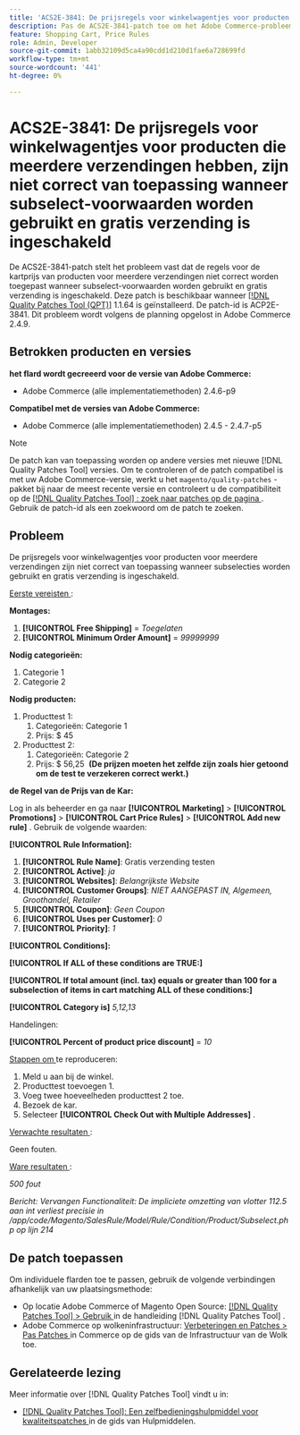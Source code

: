 ```yaml
---
title: 'ACS2E-3841: De prijsregels voor winkelwagentjes voor producten die meerdere verzendingen hebben, zijn niet correct van toepassing wanneer subselect-voorwaarden worden gebruikt en gratis verzending is ingeschakeld'
description: Pas de ACS2E-3841-patch toe om het Adobe Commerce-probleem op te lossen, waarbij de regels voor de kartprijs voor producten voor meerdere verzendingen niet correct worden toegepast wanneer subselect-voorwaarden worden gebruikt en gratis verzending is ingeschakeld.
feature: Shopping Cart, Price Rules
role: Admin, Developer
source-git-commit: 1abb32109d5ca4a90cdd1d210d1fae6a728699fd
workflow-type: tm+mt
source-wordcount: '441'
ht-degree: 0%

---
```



# ACS2E-3841: De prijsregels voor winkelwagentjes voor producten die meerdere verzendingen hebben, zijn niet correct van toepassing wanneer subselect-voorwaarden worden gebruikt en gratis verzending is ingeschakeld

De ACS2E-3841-patch stelt het probleem vast dat de regels voor de kartprijs van producten voor meerdere verzendingen niet correct worden toegepast wanneer subselect-voorwaarden worden gebruikt en gratis verzending is ingeschakeld. Deze patch is beschikbaar wanneer [[!DNL Quality Patches Tool (QPT)]](/help/tools/quality-patches-tool/quality-patches-tool-to-self-serve-quality-patches.md) 1.1.64 is geïnstalleerd. De patch-id is ACP2E-3841. Dit probleem wordt volgens de planning opgelost in Adobe Commerce 2.4.9.

## Betrokken producten en versies

**het flard wordt gecreeerd voor de versie van Adobe Commerce:**

* Adobe Commerce (alle implementatiemethoden) 2.4.6-p9

**Compatibel met de versies van Adobe Commerce:**

* Adobe Commerce (alle implementatiemethoden) 2.4.5 - 2.4.7-p5

>[!NOTE]
>
>De patch kan van toepassing worden op andere versies met nieuwe [!DNL Quality Patches Tool] versies. Om te controleren of de patch compatibel is met uw Adobe Commerce-versie, werkt u het `magento/quality-patches` -pakket bij naar de meest recente versie en controleert u de compatibiliteit op de [[!DNL Quality Patches Tool] : zoek naar patches op de pagina ](https://experienceleague.adobe.com/tools/commerce-quality-patches/index.html) . Gebruik de patch-id als een zoekwoord om de patch te zoeken.

## Probleem

De prijsregels voor winkelwagentjes voor producten voor meerdere verzendingen zijn niet correct van toepassing wanneer subselecties worden gebruikt en gratis verzending is ingeschakeld.

<u> Eerste vereisten </u>:

**Montages:**
1. **[!UICONTROL Free Shipping]** = *Toegelaten*
1. **[!UICONTROL Minimum Order Amount]** = *99999999*

**Nodig categorieën:**
1. Categorie 1
1. Categorie 2

**Nodig producten:**
1. Producttest 1:
   1. Categorieën: Categorie 1
   1. Prijs: $ 45
1. Producttest 2:
   1. Categorieën: Categorie 2
   1. Prijs: $ 56,25 
      **(De prijzen moeten het zelfde zijn zoals hier getoond om de test te verzekeren correct werkt.)**

**de Regel van de Prijs van de Kar:**

Log in als beheerder en ga naar **[!UICONTROL Marketing]** > **[!UICONTROL Promotions]** > **[!UICONTROL Cart Price Rules]** > **[!UICONTROL Add new rule]** . Gebruik de volgende waarden:

**[!UICONTROL Rule Information]:**
1. **[!UICONTROL Rule Name]**: Gratis verzending testen
1. **[!UICONTROL Active]**: *ja*
1. **[!UICONTROL Websites]**: *Belangrijkste Website*
1. **[!UICONTROL Customer Groups]**: *NIET AANGEPAST IN, Algemeen, Groothandel, Retailer*
1. **[!UICONTROL Coupon]**: *Geen Coupon*
1. **[!UICONTROL Uses per Customer]**: *0*
1. **[!UICONTROL Priority]**: *1*

**[!UICONTROL Conditions]:**

**[!UICONTROL If ALL of these conditions are TRUE:]**


**[!UICONTROL If total amount (incl. tax) equals or greater than 100 for a subselection of items in cart matching ALL of these conditions:]**


**[!UICONTROL Category is]** *5,12,13*

Handelingen:

**[!UICONTROL Percent of product price discount]** = *10*

<u> Stappen om </u> te reproduceren:

1. Meld u aan bij de winkel.
2. Producttest toevoegen 1.
3. Voeg twee hoeveelheden producttest 2 toe.
4. Bezoek de kar.
5. Selecteer **[!UICONTROL Check Out with Multiple Addresses]** .

<u> Verwachte resultaten </u>:

Geen fouten.

<u> Ware resultaten </u>:

*500 fout*

*Bericht: Vervangen Functionaliteit: De impliciete omzetting van vlotter 112.5 aan int verliest precisie in /app/code/Magento/SalesRule/Model/Rule/Condition/Product/Subselect.php op lijn 214*

## De patch toepassen

Om individuele flarden toe te passen, gebruik de volgende verbindingen afhankelijk van uw plaatsingsmethode:

* Op locatie Adobe Commerce of Magento Open Source: [[!DNL Quality Patches Tool] > Gebruik ](/help/tools/quality-patches-tool/usage.md) in de handleiding [!DNL Quality Patches Tool] .
* Adobe Commerce op wolkeninfrastructuur: [ Verbeteringen en Patches > Pas Patches ](https://experienceleague.adobe.com/docs/commerce-cloud-service/user-guide/develop/upgrade/apply-patches.html) in Commerce op de gids van de Infrastructuur van de Wolk toe.

## Gerelateerde lezing

Meer informatie over [!DNL Quality Patches Tool] vindt u in:

* [[!DNL Quality Patches Tool]: Een zelfbedieningshulpmiddel voor kwaliteitspatches ](/help/tools/quality-patches-tool/quality-patches-tool-to-self-serve-quality-patches.md) in de gids van Hulpmiddelen.
